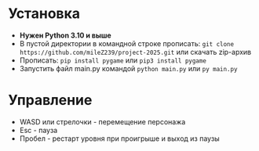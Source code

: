 # Установка
- **Нужен Python 3.10 и выше**
- В пустой директории в командной строке прописать: `git clone https://github.com/mileZ239/project-2025.git` или скачать zip-архив
- Прописать: `pip install pygame` или `pip3 install pygame`
- Запустить файл main.py командой `python main.py` или `py main.py`
# Управление
- WASD или стрелочки - перемещение персонажа
- Esc - пауза
- Пробел - рестарт уровня при проигрыше и выход из паузы